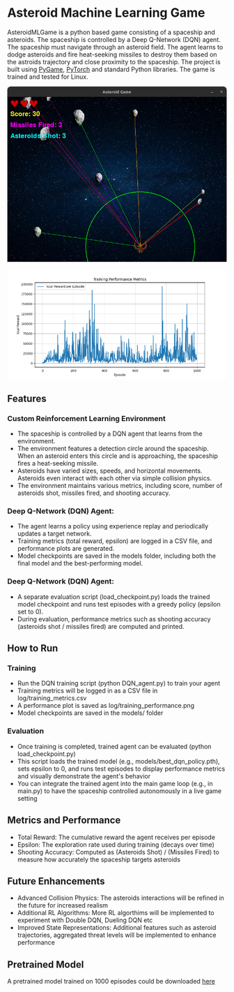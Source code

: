 # Asteroid Machine Learning Game
AsteroidMLGame is a python based game consisting of a spaceship and asteroids. The spaceship is controlled by a Deep Q-Network (DQN) agent. The spaceship must navigate through an asteroid field. The agent learns to dodge asteroids and fire heat-seeking missiles to destroy them based on the astroids trajectory and close proximity to the spaceship. The project is built using [PyGame](https://github.com/pygame/pygame), [PyTorch](https://pytorch.org/) and standard Python libraries. The game is trained and tested for Linux.

![Image](https://github.com/alphaceph91/asteroidMLGame/blob/main/image.png)

![Image](https://github.com/alphaceph91/asteroidMLGame/blob/main/training_performance.png)

## Features

### Custom Reinforcement Learning Environment
- The spaceship is controlled by a DQN agent that learns from the environment.
- The environment features a detection circle around the spaceship. When an asteroid enters this circle and is approaching, the spaceship fires a heat-seeking missile.
- Asteroids have varied sizes, speeds, and horizontal movements. Asteroids even interact with each other via simple collision physics.
- The environment maintains various metrics, including score, number of asteroids shot, missiles fired, and shooting accuracy.

### Deep Q-Network (DQN) Agent:
- The agent learns a policy using experience replay and periodically updates a target network.
- Training metrics (total reward, epsilon) are logged in a CSV file, and performance plots are generated.
- Model checkpoints are saved in the models folder, including both the final model and the best-performing model.

### Deep Q-Network (DQN) Agent:
- A separate evaluation script (load_checkpoint.py) loads the trained model checkpoint and runs test episodes with a greedy policy (epsilon set to 0).
- During evaluation, performance metrics such as shooting accuracy (asteroids shot / missiles fired) are computed and printed.


## How to Run

### Training
- Run the DQN training script (python DQN_agent.py) to train your agent
- Training metrics will be logged in as a CSV file in log/training_metrics.csv
- A performance plot is saved as log/training_performance.png
- Model checkpoints are saved in the models/ folder

### Evaluation
- Once training is completed, trained agent can be evaluated (python load_checkpoint.py)
- This script loads the trained model (e.g., models/best_dqn_policy.pth), sets epsilon to 0, and runs test episodes to display performance metrics and visually demonstrate the agent's behavior
- You can integrate the trained agent into the main game loop (e.g., in main.py) to have the spaceship controlled autonomously in a live game setting


## Metrics and Performance
- Total Reward: The cumulative reward the agent receives per episode
- Epsilon: The exploration rate used during training (decays over time)
- Shooting Accuracy: Computed as (Asteroids Shot) / (Missiles Fired) to measure how accurately the spaceship targets asteroids


## Future Enhancements
- Advanced Collision Physics: The asteroids interactions will be refined in the future for increased realism
- Additional RL Algorithms: More RL algorthims will be implemented to experiment with Double DQN, Dueling DQN etc
- Improved State Representations: Additional features such as asteroid trajectories, aggregated threat levels will be implemented to enhance performance


## Pretrained Model
A pretrained model trained on 1000 episodes could be downloaded [here](https://drive.google.com/drive/folders/15FeuCQdentD1Eay-NZthusjxmKjzQw2q?usp=drive_link)
